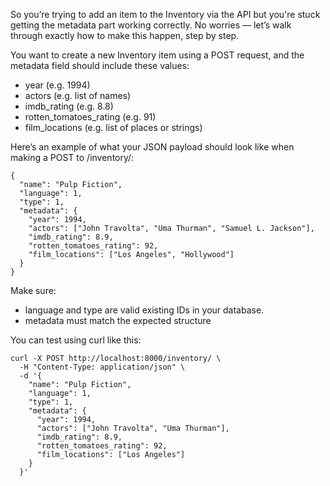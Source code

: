 So you’re trying to add an item to the Inventory via the API but you're stuck getting the metadata part working correctly. 
No worries — let’s walk through exactly how to make this happen, step by step.


You want to create a new Inventory item using a POST request, and the metadata field should include these values:

* year (e.g. 1994)
* actors (e.g. list of names)
* imdb_rating (e.g. 8.8)
* rotten_tomatoes_rating (e.g. 91)
* film_locations (e.g. list of places or strings)


Here’s an example of what your JSON payload should look like when making a POST to /inventory/:
```
{
  "name": "Pulp Fiction",
  "language": 1,
  "type": 1,
  "metadata": {
    "year": 1994,
    "actors": ["John Travolta", "Uma Thurman", "Samuel L. Jackson"],
    "imdb_rating": 8.9,
    "rotten_tomatoes_rating": 92,
    "film_locations": ["Los Angeles", "Hollywood"]
  }
}
```

Make sure:

* language and type are valid existing IDs in your database.
* metadata must match the expected structure

You can test using curl like this:

```
curl -X POST http://localhost:8000/inventory/ \
  -H "Content-Type: application/json" \
  -d '{
    "name": "Pulp Fiction",
    "language": 1,
    "type": 1,
    "metadata": {
      "year": 1994,
      "actors": ["John Travolta", "Uma Thurman"],
      "imdb_rating": 8.9,
      "rotten_tomatoes_rating": 92,
      "film_locations": ["Los Angeles"]
    }
  }'
```

